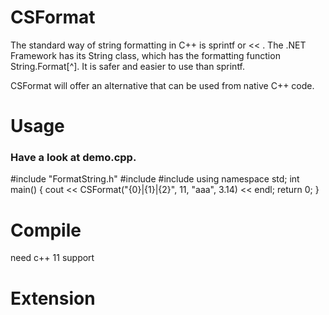 CSFormat
========
The standard way of string formatting in C++ is sprintf or << .
The .NET Framework has its String class, which has the formatting function String.Format[^]. 
It is safer and easier to use than sprintf.

CSFormat will offer an alternative that can be used from native C++ code.


Usage
========
### Have a look at demo.cpp.

  #include "FormatString.h"
  #include <string>
  #include <iostream>
  using namespace std;
  int main()
  {
    cout << CSFormat("{0}|{1}|{2}", 11, "aaa", 3.14) << endl;
    return 0;
  }

Compile
========
need c++ 11 support

Extension
========
